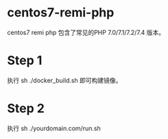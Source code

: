 # centos7-remi-php
centos7 remi php
包含了常见的PHP 7.0/7.1/7.2/7.4 版本。
# Step 1
执行 sh ./docker_build.sh 即可构建镜像。
# Step 2
执行 sh ./yourdomain.com/run.sh
